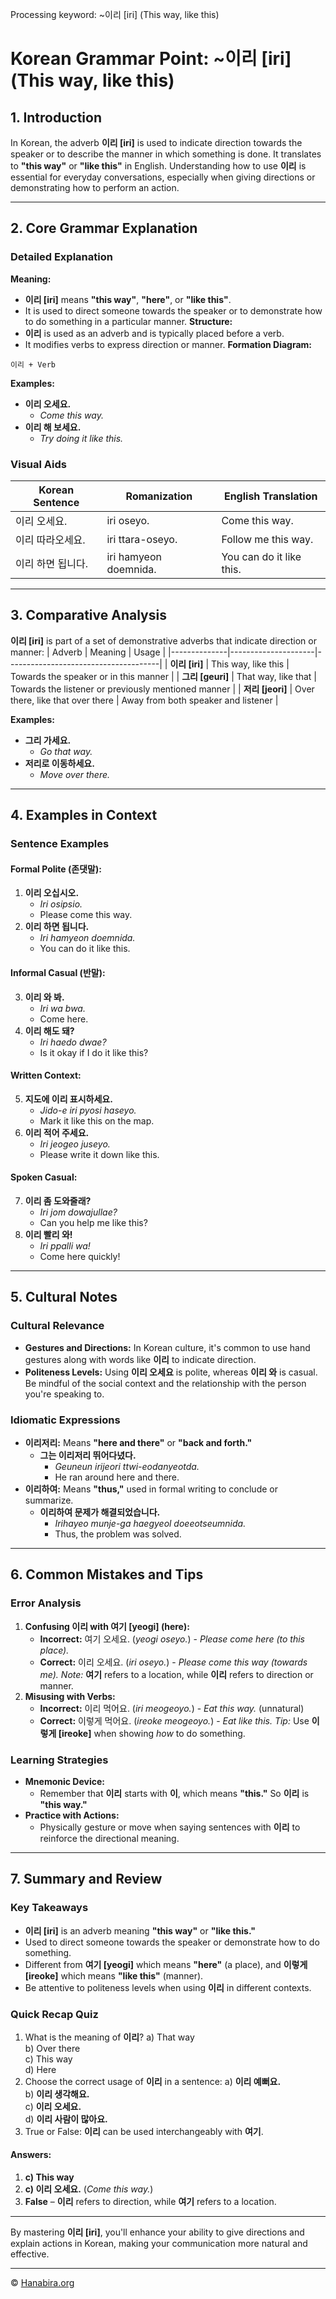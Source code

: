 Processing keyword: ~이리 [iri] (This way, like this)
# Korean Grammar Point: ~이리 [iri] (This way, like this)

## 1. Introduction
In Korean, the adverb **이리 [iri]** is used to indicate direction towards the speaker or to describe the manner in which something is done. It translates to **"this way"** or **"like this"** in English. Understanding how to use **이리** is essential for everyday conversations, especially when giving directions or demonstrating how to perform an action.

---
## 2. Core Grammar Explanation
### Detailed Explanation
**Meaning:**
- **이리 [iri]** means **"this way"**, **"here"**, or **"like this"**.
- It is used to direct someone towards the speaker or to demonstrate how to do something in a particular manner.
**Structure:**
- **이리** is used as an adverb and is typically placed before a verb.
- It modifies verbs to express direction or manner.
**Formation Diagram:**
```
이리 + Verb
```
**Examples:**
- **이리 오세요.**
  - *Come this way.*
- **이리 해 보세요.**
  - *Try doing it like this.*
### Visual Aids
| Korean Sentence           | Romanization         | English Translation |
|---------------------------|----------------------|---------------------|
| 이리 오세요.                | iri oseyo.           | Come this way.      |
| 이리 따라오세요.            | iri ttara-oseyo.     | Follow me this way. |
| 이리 하면 됩니다.           | iri hamyeon doemnida.| You can do it like this. |
---
## 3. Comparative Analysis
**이리 [iri]** is part of a set of demonstrative adverbs that indicate direction or manner:
| Adverb       | Meaning             | Usage                                |
|--------------|---------------------|--------------------------------------|
| **이리 [iri]**  | This way, like this | Towards the speaker or in this manner |
| **그리 [geuri]** | That way, like that | Towards the listener or previously mentioned manner |
| **저리 [jeori]** | Over there, like that over there | Away from both speaker and listener |

**Examples:**
- **그리 가세요.**
  - *Go that way.*
- **저리로 이동하세요.**
  - *Move over there.*
---
## 4. Examples in Context
### Sentence Examples
#### Formal Polite (존댓말):
1. **이리 오십시오.**
   - *Iri osipsio.*
   - Please come this way.
2. **이리 하면 됩니다.**
   - *Iri hamyeon doemnida.*
   - You can do it like this.
#### Informal Casual (반말):
3. **이리 와 봐.**
   - *Iri wa bwa.*
   - Come here.
4. **이리 해도 돼?**
   - *Iri haedo dwae?*
   - Is it okay if I do it like this?
#### Written Context:
5. **지도에 이리 표시하세요.**
   - *Jido-e iri pyosi haseyo.*
   - Mark it like this on the map.
6. **이리 적어 주세요.**
   - *Iri jeogeo juseyo.*
   - Please write it down like this.
#### Spoken Casual:
7. **이리 좀 도와줄래?**
   - *Iri jom dowajullae?*
   - Can you help me like this?
8. **이리 빨리 와!**
   - *Iri ppalli wa!*
   - Come here quickly!
---
## 5. Cultural Notes
### Cultural Relevance
- **Gestures and Directions:** In Korean culture, it's common to use hand gestures along with words like **이리** to indicate direction.
- **Politeness Levels:** Using **이리 오세요** is polite, whereas **이리 와** is casual. Be mindful of the social context and the relationship with the person you're speaking to.
### Idiomatic Expressions
- **이리저리:** Means **"here and there"** or **"back and forth."**
  - **그는 이리저리 뛰어다녔다.**
    - *Geuneun irijeori ttwi-eodanyeotda.*
    - He ran around here and there.
- **이리하여:** Means **"thus,"** used in formal writing to conclude or summarize.
  - **이리하여 문제가 해결되었습니다.**
    - *Irihayeo munje-ga haegyeol doeeotseumnida.*
    - Thus, the problem was solved.
---
## 6. Common Mistakes and Tips
### Error Analysis
1. **Confusing 이리 with 여기 [yeogi] (here):**
   - **Incorrect:** 여기 오세요. (*yeogi oseyo.*) - *Please come here (to this place).*
   - **Correct:** 이리 오세요. (*iri oseyo.*) - *Please come this way (towards me).*
   *Note:* **여기** refers to a location, while **이리** refers to direction or manner.
2. **Misusing with Verbs:**
   - **Incorrect:** 이리 먹어요. (*iri meogeoyo.*) - *Eat this way.* (unnatural)
   - **Correct:** 이렇게 먹어요. (*ireoke meogeoyo.*) - *Eat like this.*
   *Tip:* Use **이렇게 [ireoke]** when showing *how* to do something.
### Learning Strategies
- **Mnemonic Device:**
  - Remember that **이리** starts with **이**, which means **"this."** So **이리** is **"this way."**
- **Practice with Actions:**
  - Physically gesture or move when saying sentences with **이리** to reinforce the directional meaning.
---
## 7. Summary and Review
### Key Takeaways
- **이리 [iri]** is an adverb meaning **"this way"** or **"like this."**
- Used to direct someone towards the speaker or demonstrate how to do something.
- Different from **여기 [yeogi]** which means **"here"** (a place), and **이렇게 [ireoke]** which means **"like this"** (manner).
- Be attentive to politeness levels when using **이리** in different contexts.
### Quick Recap Quiz
1. What is the meaning of **이리**?
   a) That way  
   b) Over there  
   c) This way  
   d) Here  
2. Choose the correct usage of **이리** in a sentence:
   a) **이리 예뻐요.**  
   b) **이리 생각해요.**  
   c) **이리 오세요.**  
   d) **이리 사람이 많아요.**
3. True or False: **이리** can be used interchangeably with **여기**.
#### Answers:
1. **c) This way**
2. **c) 이리 오세요.** (*Come this way.*)
3. **False** – **이리** refers to direction, while **여기** refers to a location.
---
By mastering **이리 [iri]**, you'll enhance your ability to give directions and explain actions in Korean, making your communication more natural and effective.

---
© [Hanabira.org](https://hanabira.org)
